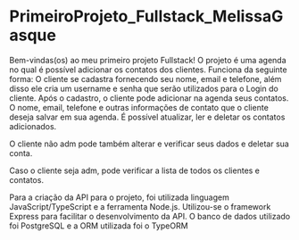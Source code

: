 # PrimeiroProjeto_Fullstack_MelissaGasque

Bem-vindas(os) ao meu primeiro projeto Fullstack!
O projeto é uma agenda no qual é possível adicionar os contatos dos clientes.
Funciona da seguinte forma:
O cliente se cadastra fornecendo seu nome, email e telefone, além disso ele cria um username e senha que serão utilizados para o Login do cliente.
Após o cadastro, o cliente pode adicionar na agenda seus contatos. O nome, email, telefone e outras informações de contato que o cliente deseja salvar em sua agenda. É possível atualizar, ler e deletar os contatos adicionados.

O cliente não adm pode também alterar e verificar seus dados e deletar sua conta.

Caso o cliente seja adm, pode verificar a lista de todos os clientes e contatos.

Para a criação da API para o projeto, foi utilizada linguagem JavaScript/TypeScript e a ferramenta Node.js.
Utilizou-se o framework Express para facilitar o desenvolvimento da API.
O banco de dados utilizado foi PostgreSQL e a ORM utilizada foi o TypeORM

